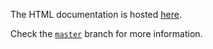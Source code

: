 The HTML documentation is hosted [here](html).

Check the [`master`](../..) branch for more information.
